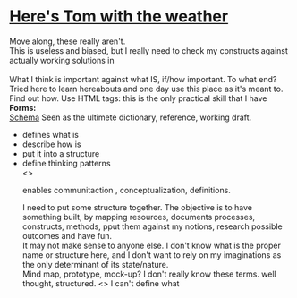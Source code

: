 # <a href="https://www.youtube.com/watch?v=r16GL3N4PdM">Here's Tom with the weather</a>
Move along, these really aren't.<br>This is useless and biased, but I really need to check my constructs against actually working solutions in <br>
<br>What I think is important against what IS, if/how important. To what end? Tried here to learn hereabouts and one day use this place as it's meant to. Find out how. Use HTML tags: this is the only practical skill that I have<br> 
<b>Forms:</b><br>
<a href="https://schema.org/">Schema</a>
Seen as the ultimete dictionary, reference, working draft.<br>
<ul><li>defines what is</li>
<li>describe how is</li>
<li>put it into a structure</li>
<li>define thinking patterns</li>
<>

enables communitaction , conceptualization, definitions.
<br>

I need to put some structure together. The objective is to have something built, by mapping resources, documents processes, constructs, methods, pput them against my notions, research possible outcomes and have fun. 
<br>It may not make sense to anyone else. I don't know what is the proper name or structure here, and I don't want to rely on my imaginations as the only determinant of its state/nature.
<br>Mind map, prototype, mock-up? I don't really know these terms. 
well thought,  structured. <>
I can't define what 


